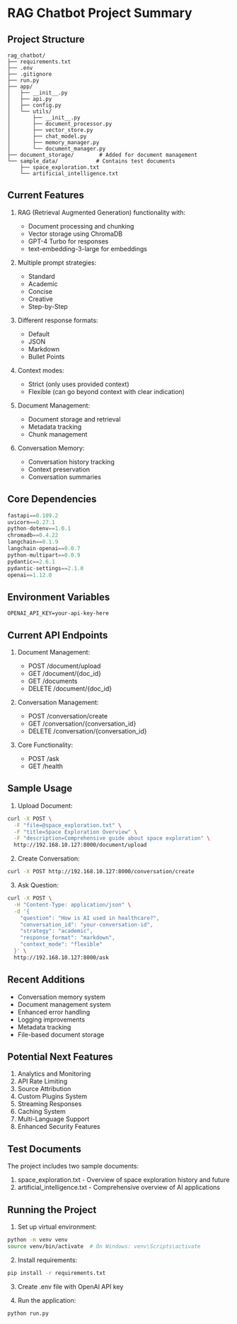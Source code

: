 # RAG Chatbot Project Summary

## Project Structure
```
rag_chatbot/
├── requirements.txt
├── .env
├── .gitignore
├── run.py
├── app/
│   ├── __init__.py
│   ├── api.py
│   ├── config.py
│   └── utils/
│       ├── __init__.py
│       ├── document_processor.py
│       ├── vector_store.py
│       ├── chat_model.py
│       ├── memory_manager.py
│       └── document_manager.py
├── document_storage/        # Added for document management
└── sample_data/            # Contains test documents
    ├── space_exploration.txt
    └── artificial_intelligence.txt
```

## Current Features
1. RAG (Retrieval Augmented Generation) functionality with:
   - Document processing and chunking
   - Vector storage using ChromaDB
   - GPT-4 Turbo for responses
   - text-embedding-3-large for embeddings

2. Multiple prompt strategies:
   - Standard
   - Academic
   - Concise
   - Creative
   - Step-by-Step

3. Different response formats:
   - Default
   - JSON
   - Markdown
   - Bullet Points

4. Context modes:
   - Strict (only uses provided context)
   - Flexible (can go beyond context with clear indication)

5. Document Management:
   - Document storage and retrieval
   - Metadata tracking
   - Chunk management

6. Conversation Memory:
   - Conversation history tracking
   - Context preservation
   - Conversation summaries

## Core Dependencies
```python
fastapi==0.109.2
uvicorn==0.27.1
python-dotenv==1.0.1
chromadb==0.4.22
langchain==0.1.9
langchain-openai==0.0.7
python-multipart==0.0.9
pydantic==2.6.1
pydantic-settings==2.1.0
openai==1.12.0
```

## Environment Variables
```
OPENAI_API_KEY=your-api-key-here
```

## Current API Endpoints
1. Document Management:
   - POST /document/upload
   - GET /document/{doc_id}
   - GET /documents
   - DELETE /document/{doc_id}

2. Conversation Management:
   - POST /conversation/create
   - GET /conversation/{conversation_id}
   - DELETE /conversation/{conversation_id}

3. Core Functionality:
   - POST /ask
   - GET /health

## Sample Usage
1. Upload Document:
```bash
curl -X POST \
  -F "file=@space_exploration.txt" \
  -F "title=Space Exploration Overview" \
  -F "description=Comprehensive guide about space exploration" \
  http://192.168.10.127:8000/document/upload
```

2. Create Conversation:
```bash
curl -X POST http://192.168.10.127:8000/conversation/create
```

3. Ask Question:
```bash
curl -X POST \
  -H "Content-Type: application/json" \
  -d '{
    "question": "How is AI used in healthcare?",
    "conversation_id": "your-conversation-id",
    "strategy": "academic",
    "response_format": "markdown",
    "context_mode": "flexible"
  }' \
  http://192.168.10.127:8000/ask
```

## Recent Additions
- Conversation memory system
- Document management system
- Enhanced error handling
- Logging improvements
- Metadata tracking
- File-based document storage

## Potential Next Features
1. Analytics and Monitoring
2. API Rate Limiting
3. Source Attribution
4. Custom Plugins System
5. Streaming Responses
6. Caching System
7. Multi-Language Support
8. Enhanced Security Features

## Test Documents
The project includes two sample documents:
1. space_exploration.txt - Overview of space exploration history and future
2. artificial_intelligence.txt - Comprehensive overview of AI applications

## Running the Project
1. Set up virtual environment:
```bash
python -m venv venv
source venv/bin/activate  # On Windows: venv\Scripts\activate
```

2. Install requirements:
```bash
pip install -r requirements.txt
```

3. Create .env file with OpenAI API key

4. Run the application:
```bash
python run.py
```
